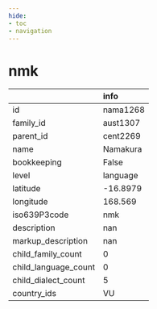 ```yaml
---
hide:
- toc
- navigation
---
```

# nmk
|                      | info     |
|:---------------------|:---------|
| id                   | nama1268 |
| family_id            | aust1307 |
| parent_id            | cent2269 |
| name                 | Namakura |
| bookkeeping          | False    |
| level                | language |
| latitude             | -16.8979 |
| longitude            | 168.569  |
| iso639P3code         | nmk      |
| description          | nan      |
| markup_description   | nan      |
| child_family_count   | 0        |
| child_language_count | 0        |
| child_dialect_count  | 5        |
| country_ids          | VU       |